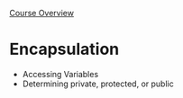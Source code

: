 [Course Overview](../overview.md)
# Encapsulation
* Accessing Variables
* Determining private, protected, or public